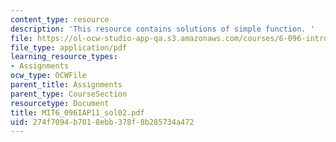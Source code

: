 ```yaml
---
content_type: resource
description: 'This resource contains solutions of simple function. '
file: https://ol-ocw-studio-app-qa.s3.amazonaws.com/courses/6-096-introduction-to-c-january-iap-2011/274f7094b7018ebb378f8b285734a472_MIT6_096IAP11_sol02.pdf
file_type: application/pdf
learning_resource_types:
- Assignments
ocw_type: OCWFile
parent_title: Assignments
parent_type: CourseSection
resourcetype: Document
title: MIT6_096IAP11_sol02.pdf
uid: 274f7094-b701-8ebb-378f-8b285734a472
---
```

